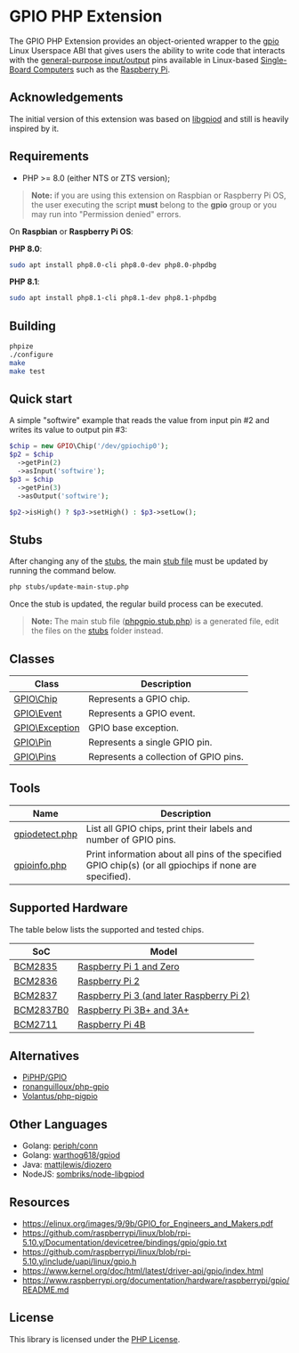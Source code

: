 # GPIO PHP Extension

The GPIO PHP Extension provides an object-oriented wrapper to the
[gpio](https://www.kernel.org/doc/Documentation/gpio/gpio.txt) Linux Userspace ABI that gives users the ability to write
code that interacts with the [general-purpose input/output](https://en.wikipedia.org/wiki/General-purpose_input/output)
pins available in Linux-based [Single-Board Computers](https://en.wikipedia.org/wiki/Single-board_computer) such as the
[Raspberry Pi](https://en.wikipedia.org/wiki/Raspberry_Pi).

## Acknowledgements

The initial version of this extension was based on [libgpiod](https://git.kernel.org/pub/scm/libs/libgpiod/libgpiod.git/) and still is heavily inspired by it.

## Requirements

- PHP >= 8.0 (either NTS or ZTS version);

> **Note:** if you are using this extension on Raspbian or Raspberry Pi OS, the user executing the script **must**
> belong to the **gpio** group or you may run into "Permission denied" errors.

On **Raspbian** or **Raspberry Pi OS**:

**PHP 8.0**:
```bash
sudo apt install php8.0-cli php8.0-dev php8.0-phpdbg
```

**PHP 8.1**:
```bash
sudo apt install php8.1-cli php8.1-dev php8.1-phpdbg
```

## Building

```bash
phpize
./configure
make
make test
```

## Quick start

A simple "softwire" example that reads the value from input pin #2 and writes its value to output pin #3:

```php
$chip = new GPIO\Chip('/dev/gpiochip0');
$p2 = $chip
  ->getPin(2)
  ->asInput('softwire');
$p3 = $chip
  ->getPin(3)
  ->asOutput('softwire');

$p2->isHigh() ? $p3->setHigh() : $p3->setLow();

```

## Stubs

After changing any of the [stubs](stubs/), the main [stub file](phpgpio.stub.php) must be updated by running the
command below.

```bash
php stubs/update-main-stup.php
```

Once the stub is updated, the regular build process can be executed.

> **Note:** The main stub file ([phpgpio.stub.php](phpgpio.stub.php)) is a generated file, edit the files on the
[stubs](stubs/) folder instead.

## Classes

Class                                 | Description
--------------------------------------|------------
[GPIO\Chip](stubs/Chip.php)           | Represents a GPIO chip.
[GPIO\Event](stubs/Event.php)         | Represents a GPIO event.
[GPIO\Exception](stubs/Exception.php) | GPIO base exception.
[GPIO\Pin](stub/Pin.php)              | Represents a single GPIO pin.
[GPIO\Pins](stubs/Pins.php)           | Represents a collection of GPIO pins.

## Tools

Name                                   | Description
---------------------------------------|------------
[gpiodetect.php](tools/gpiodetect.php) | List all GPIO chips, print their labels and number of GPIO pins.
[gpioinfo.php](tools/gpioinfo.php)     | Print information about all pins of the specified GPIO chip(s) (or all gpiochips if none are specified).

## Supported Hardware

The table below lists the supported and tested chips.

SoC                               | Model
----------------------------------|------
[BCM2835](tests/BCM2835.phpt)     | [Raspberry Pi 1 and Zero](https://www.raspberrypi.org/documentation/hardware/raspberrypi/bcm2835/README.md)
[BCM2836](tests/BCM2836.phpt)     | [Raspberry Pi 2](https://www.raspberrypi.org/documentation/hardware/raspberrypi/bcm2836/README.md)
[BCM2837](tests/BCM2837.phpt)     | [Raspberry Pi 3 (and later Raspberry Pi 2)](https://www.raspberrypi.org/documentation/hardware/raspberrypi/bcm2837/README.md)
[BCM2837B0](tests/BCM2837B0.phpt) | [Raspberry Pi 3B+ and 3A+](https://www.raspberrypi.org/documentation/hardware/raspberrypi/bcm2837b0/README.md)
[BCM2711](tests/BCM2711.phpt)     | [Raspberry Pi 4B](https://www.raspberrypi.org/documentation/hardware/raspberrypi/bcm2711/README.md)

## Alternatives

- [PiPHP/GPIO](https://github.com/PiPHP/GPIO)
- [ronanguilloux/php-gpio](https://github.com/ronanguilloux/php-gpio)
- [Volantus/php-pigpio](https://github.com/Volantus/php-pigpio)

## Other Languages

- Golang: [periph/conn](https://github.com/periph/conn)
- Golang: [warthog618/gpiod](https://github.com/warthog618/gpiod)
- Java: [mattjlewis/diozero](https://github.com/mattjlewis/diozero)
- NodeJS: [sombriks/node-libgpiod](https://github.com/sombriks/node-libgpiod)

## Resources

- https://elinux.org/images/9/9b/GPIO_for_Engineers_and_Makers.pdf
- https://github.com/raspberrypi/linux/blob/rpi-5.10.y/Documentation/devicetree/bindings/gpio/gpio.txt
- https://github.com/raspberrypi/linux/blob/rpi-5.10.y/include/uapi/linux/gpio.h
- https://www.kernel.org/doc/html/latest/driver-api/gpio/index.html
- https://www.raspberrypi.org/documentation/hardware/raspberrypi/gpio/README.md

## License

This library is licensed under the [PHP License](LICENSE).
